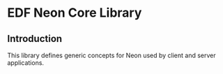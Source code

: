 # EDF Neon Core Library

## Introduction

This library defines generic concepts for Neon used by client and server applications.
